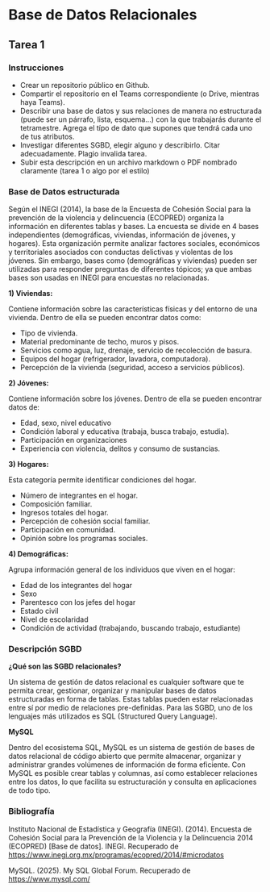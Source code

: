 # Base de Datos Relacionales
## Tarea 1
### Instrucciones
- Crear un repositorio público en Github.
- Compartir el repositorio en el Teams correspondiente (o Drive, mientras haya Teams).
- Describir una base de datos y sus relaciones de manera no estructurada (puede ser un párrafo, lista, esquema...) con la que trabajarás durante el tetramestre. Agrega el típo de dato que supones que tendrá cada uno de tus atributos. 
- Investigar diferentes SGBD, elegir alguno y describirlo. Citar adecuadamente. Plagio invalida tarea. 
- Subir esta descripción en un archivo markdown o PDF nombrado claramente (tarea 1 o algo por el estilo)

### Base de Datos estructurada

Según el INEGI (2014), la base de la Encuesta de Cohesión Social para la prevención de la violencia y delincuencia (ECOPRED) organiza la información en diferentes tablas y bases. La encuesta se divide en 4 bases independientes (demográficas, viviendas, información de jóvenes, y hogares). Esta organización permite analizar factores sociales, económicos y territoriales asociados con conductas delictivas y violentas de los jóvenes. Sin embargo, bases como (demográficas y viviendas) pueden ser utilizadas para responder preguntas de diferentes tópicos; ya que ambas bases son usadas en INEGI para encuestas no relacionadas. 

**1) Viviendas:**

Contiene información sobre las características físicas y del entorno de una vivienda. Dentro de ella se pueden encontrar datos como: 
- Tipo de vivienda.
- Material predominante de techo, muros y pisos.
- Servicios como agua, luz, drenaje, servicio de recolección de basura.
- Equipos del hogar (refrigerador, lavadora, computadora).
- Percepción de la vivienda (seguridad, acceso a servicios públicos).

**2) Jóvenes:**

Contiene información sobre los jóvenes. Dentro de ella se pueden encontrar datos de: 
- Edad, sexo, nivel educativo
- Condición laboral y educativa (trabaja, busca trabajo, estudia).
- Participación en organizaciones
- Experiencia con violencia, delitos y consumo de sustancias.

**3) Hogares:**

Esta categoría permite identificar condiciones del hogar. 
- Número de integrantes en el hogar.
- Composición familiar.
- Ingresos totales del hogar.
- Percepción de cohesión social familiar.
- Participación en comunidad.
- Opinión sobre los programas sociales.

**4) Demográficas:**

Agrupa información general de los individuos que viven en el hogar: 
- Edad de los integrantes del hogar
- Sexo
- Parentesco con los jefes del hogar
- Estado civil
- Nivel de escolaridad
- Condición de actividad (trabajando, buscando trabajo, estudiante)

### Descripción SGBD

**¿Qué son las SGBD relacionales?**

Un sistema de gestión de datos relacional es cualquier software que te permita crear, gestionar, organizar y manipular bases de datos estructuradas en forma de tablas. Estas tablas pueden estar relacionadas entre sí por medio de relaciones pre-definidas. Para las SGBD, uno de los lenguajes más utilizados es SQL (Structured Query Language). 

**MySQL**

Dentro del ecosistema SQL, MySQL es un sistema de gestión de bases de datos relacional de código abierto que permite almacenar, organizar y administrar grandes volúmenes de información de forma eficiente. Con MySQL es posible crear tablas y columnas, así como establecer relaciones entre los datos, lo que facilita su estructuración y consulta en aplicaciones de todo tipo.


### Bibliografía
Instituto Nacional de Estadística y Geografía (INEGI). (2014). Encuesta de Cohesión Social para la Prevención de la Violencia y la Delincuencia 2014 (ECOPRED) [Base de datos]. INEGI. Recuperado de https://www.inegi.org.mx/programas/ecopred/2014/#microdatos

MySQL. (2025). My SQL Global Forum. Recuperado de https://www.mysql.com/


